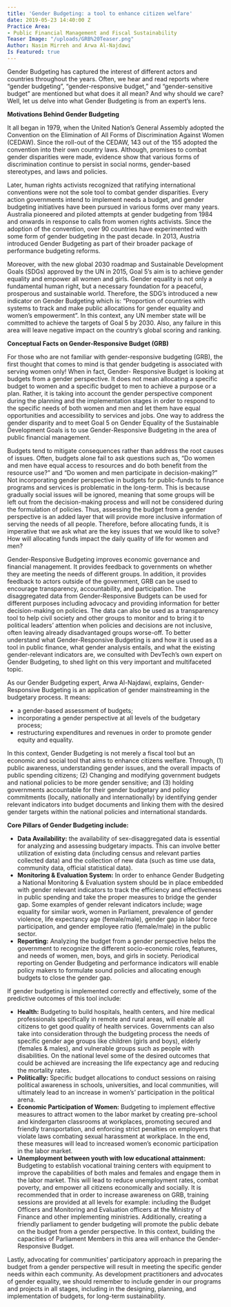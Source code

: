 ```yaml
---
title: 'Gender Budgeting: a tool to enhance citizen welfare'
date: 2019-05-23 14:40:00 Z
Practice Area:
- Public Financial Management and Fiscal Sustainability
Teaser Image: "/uploads/GRB%20Teaser.png"
Author: Nasim Mirreh and Arwa Al-Najdawi
Is Featured: true
---
```


Gender Budgeting has captured the interest of different actors and countries throughout the years. Often, we hear and read reports where “gender budgeting”, “gender-responsive budget,” and “gender-sensitive budget” are mentioned but what does it all mean? And why should we care? Well, let us delve into what Gender Budgeting is from an expert’s lens. 

**Motivations Behind Gender Budgeting**

It all began in 1979, when the United Nation’s General Assembly adopted the Convention on the Elimination of All Forms of Discrimination Against Women (CEDAW).  Since the roll-out of the CEDAW, 143 out of the 155 adopted the convention into their own country laws. Although, promises to combat gender disparities were made, evidence show that various forms of discrimination continue to persist in social norms, gender-based stereotypes, and laws and policies. 

Later, human rights activists recognized that ratifying international conventions were not the sole tool to combat gender disparities. Every action governments intend to implement needs a budget, and gender budgeting initiatives have been pursued in various forms over many years. Australia pioneered and piloted attempts at gender budgeting from 1984 and onwards in response to calls from women rights activists. Since the adoption of the convention, over 90 countries have experimented with some form of gender budgeting in the past decade. In 2013, Austria introduced Gender Budgeting as part of their broader package of performance budgeting reforms. 

Moreover, with the new global 2030 roadmap and Sustainable Development Goals (SDGs) approved by the UN in 2015, Goal 5’s aim is to achieve gender equality and empower all women and girls. Gender equality is not only a fundamental human right, but a necessary foundation for a peaceful, prosperous and sustainable world. Therefore, the SDG’s introduced a new indicator on Gender Budgeting which is: “Proportion of countries with systems to track and make public allocations for gender equality and women’s empowerment”. In this context, any UN member state will be committed to achieve the targets of Goal 5 by 2030. Also, any failure in this area will leave negative impact on the country’s global scoring and ranking. 

**Conceptual Facts on Gender-Responsive Budget (GRB)**

For those who are not familiar with gender-responsive budgeting (GRB), the first thought that comes to mind is that gender budgeting is associated with serving women only! When in fact, Gender- Responsive Budget is looking at budgets from a gender perspective. It does not mean allocating a specific budget to women and a specific budget to men to achieve a purpose or a plan. Rather, it is taking into account the gender perspective component during the planning and the implementation stages in order to respond to the specific needs of both women and men and let them have equal opportunities and accessibility to services and jobs. One way to address the gender disparity and to meet Goal 5 on Gender Equality of the Sustainable Development Goals is to use Gender-Responsive Budgeting in the area of public financial management.

Budgets tend to mitigate consequences rather than address the root causes of issues. Often, budgets alone fail to ask questions such as, “Do women and men have equal access to resources and do both benefit from the resource use?” and “Do women and men participate in decision-making?” Not incorporating gender perspective in budgets for public-funds to finance programs and services is problematic in the long-term. This is because gradually social issues will be ignored, meaning that some groups will be left out from the decision-making process and will not be considered during the formulation of policies. Thus, assessing the budget from a gender perspective is an added layer that will provide more inclusive information of serving the needs of all people. Therefore, before allocating funds, it is imperative that we ask what are the key issues that we would like to solve? How will allocating funds impact the daily quality of life for women and men?

Gender-Responsive Budgeting improves economic governance and financial management. It provides feedback to governments on whether they are meeting the needs of different groups. In addition, it provides feedback to actors outside of the government, GRB can be used to encourage transparency, accountability, and participation. The disaggregated data from Gender-Responsive Budgets can be used for different purposes including advocacy and providing information for better decision-making on policies. The data can also be used as a transparency tool to help civil society and other groups to monitor and to bring it to political leaders’ attention when policies and decisions are not inclusive, often leaving already disadvantaged groups worse-off.
To better understand what Gender-Responsive Budgeting is and how it is used as a tool in public finance, what gender analysis entails, and what the existing gender-relevant indicators are, we consulted with DevTech’s own expert on Gender Budgeting, to shed light on this very important and multifaceted topic.

As our Gender Budgeting expert, Arwa Al-Najdawi, explains, Gender-Responsive Budgeting is an application of gender mainstreaming in the budgetary process. It means: 

* a gender-based assessment of budgets;
* incorporating a gender perspective at all levels of the budgetary process;
* restructuring expenditures and revenues in order to promote gender equity and equality. 

In this context, Gender Budgeting is not merely a fiscal tool but an economic and social tool that aims to enhance citizens welfare. Through, (1) public awareness, understanding gender issues, and the overall impacts of public spending citizens; (2) Changing and modifying government budgets and national policies to be more gender sensitive; and (3) holding governments accountable for their gender budgetary and policy commitments (locally, nationally and internationally) by identifying gender relevant indicators into budget documents and linking them with the desired gender targets within the national policies and international standards.
 
**Core Pillars of Gender Budgeting include:**

* **Data Availability:** the availability of sex-disaggregated data is essential for analyzing and assessing budgetary impacts. This can involve better utilization of existing data (including census and relevant parties collected data) and the collection of new data (such as time use data, community data, official statistical data). 
* **Monitoring & Evaluation System:** In order to enhance Gender Budgeting a National Monitoring & Evaluation system should be in place embedded with gender relevant indicators to track the efficiency and effectiveness in public spending and take the proper measures to bridge the gender gap. Some examples of gender relevant indicators include; wage equality for similar work, women in Parliament, prevalence of gender violence, life expectancy age (female/male), gender gap in labor force participation, and gender employee ratio (female/male) in the public sector.  
* **Reporting:** Analyzing the budget from a gender perspective helps the government to recognize the different socio-economic roles, features, and needs of women, men, boys, and girls in society. Periodical reporting on Gender Budgeting and performance indicators will enable policy makers to formulate sound policies and allocating enough budgets to close the gender gap.  


If gender budgeting is implemented correctly and effectively, some of the predictive outcomes of this tool include: 

* **Health:** Budgeting to build hospitals, health centers, and hire medical professionals specifically in remote and rural areas, will enable all citizens to get good quality of health services. Governments can also take into consideration through the budgeting process the needs of specific gender age groups like children (girls and boys), elderly (females & males), and vulnerable groups such as people with disabilities.  On the national level some of the desired outcomes that could be achieved are increasing the life expectancy age and reducing the mortality rates. 
* **Politically:** Specific budget allocations to conduct sessions on raising political awareness in schools, universities, and local communities, will ultimately lead to an increase in women’s’ participation in the political arena.
* **Economic Participation of Women:** Budgeting to implement effective measures to attract women to the labor market by creating pre-school and kindergarten classrooms at workplaces, promoting secured and friendly transportation, and enforcing strict penalties on employers that violate laws combating sexual harassment at workplace. In the end, these measures will lead to increased women’s economic participation in the labor market. 
* **Unemployment between youth with low educational attainment:** Budgeting to establish vocational training centers with equipment to improve the capabilities of both males and females and engage them in the labor market. This will lead to reduce unemployment rates, combat poverty, and empower all citizens economically and socially. It is recommended that in order to increase awareness on GRB, training sessions are provided at all levels for example: including the Budget Officers and Monitoring and Evaluation officers at the Ministry of Finance and other implementing ministries.  Additionally, creating a friendly parliament to gender budgeting will promote the public debate on the budget from a gender perspective. In this context, building the capacities of Parliament Members in this area will enhance the Gender-Responsive Budget. 

Lastly, advocating for communities’ participatory approach in preparing the budget from a gender perspective will result in meeting the specific gender needs within each community. As development practitioners and advocates of gender equality, we should remember to include gender in our programs and projects in all stages, including in the designing, planning, and implementation of budgets, for long-term sustainability. 
